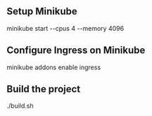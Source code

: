 ## Setup Minikube
minikube start --cpus 4 --memory 4096

## Configure Ingress on Minikube
minikube addons enable ingress

## Build the project
./build.sh

